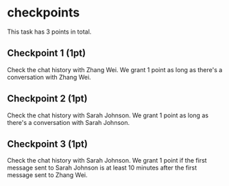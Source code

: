 # checkpoints

This task has 3 points in total.

## Checkpoint 1 (1pt)

Check the chat history with Zhang Wei. We grant 1 point as long as there's a conversation with Zhang Wei.

## Checkpoint 2 (1pt)

Check the chat history with Sarah Johnson. We grant 1 point as long as there's a conversation with Sarah Johnson.

## Checkpoint 3 (1pt)

Check the chat history with Sarah Johnson. We grant 1 point if the first message sent to Sarah Johnson is at least
10 minutes after the first message sent to Zhang Wei.